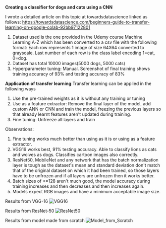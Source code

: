 **Creating a classifier for dogs and cats using a CNN**

I wrote a detailed article on this topic at towardsdatascience linked as follows: https://towardsdatascience.com/beginners-guide-to-transfer-learning-on-google-colab-92bb97122801

1. Dataset used is the one provided in the Udemy course Machine Learning A-Z which has been converted to a csv file with the following format: Each row represents 1 image of size 64X64 converted to grayscale. Last number of each row is the class label encoding 1=cat, 0=dog.
2. Dataset has total 10000 images(5000 dogs, 5000 cats)
3. Hyperparameter tuning: Manual. Screenshot of final training shows training accuracy of 93% and testing accuracy of 83%

**Application of transfer learning**
Transfer learning can be applied in the following ways
1. Use the pre-trained weights as it is without any training or tuning
2. Use as a feature extractor: Remove the final layer of the model, add custom ANN or CNN and train the model, freezing the previous layers so that already learnt features aren't updated during training.
3. Fine tuning: Unfreeze all layers and train

Observations:
1. Fine tuning works much better than using as it is or using as a feature extractor.
2. VGG16 works best, 91% testing accuracy. Able to classify lions as cats and wolves as dogs. Classifies cartoon images also correctly. 
3. ResNet50, MobileNet and any network that has the batch normalization layer is tough as the dataset's mean and standard deviation don't match that of the original dataset on which it had been trained, so those layers have to be unfrozen and if all layers are unfrozen then it works better. 
4. Batch sizes of <=128 aren't much good, the model accuracy during training increases and then decreases and then increases again. 
5. Models expect RGB images and have a minimum acceptable image size.

Results from VGG-16
![VGG16](https://user-images.githubusercontent.com/41965125/104593110-35f07900-5695-11eb-9913-d0ad6d934c44.png)



Results from ResNet-50
![ResNet50](https://user-images.githubusercontent.com/41965125/104593162-486ab280-5695-11eb-9093-01d4fe498895.png)


Results from model made from scratch
![Model_from_Scratch](https://user-images.githubusercontent.com/41965125/104593232-61736380-5695-11eb-9bfd-efa50546fe4b.png)